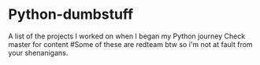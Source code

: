 # Python-dumbstuff
A list of the projects I worked on when I began my Python journey
Check master for content
#Some of these are redteam btw so i'm not at fault from your shenanigans.
